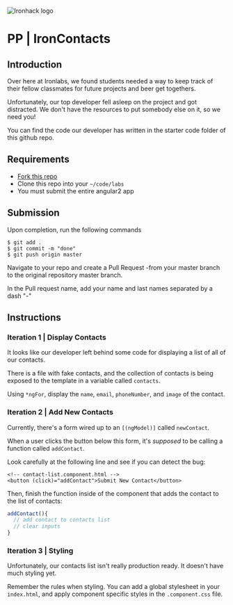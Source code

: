 ![Ironhack logo](https://i.imgur.com/1QgrNNw.png)

# PP | IronContacts

## Introduction

Over here at Ironlabs, we found students needed a way to keep track of their fellow classmates for future projects and beer get togethers.

Unfortunately, our top developer fell asleep on the project and got distracted. We don't have the resources to put somebody else on it, so we need you!

You can find the code our developer has written in the starter code folder of this github repo.

## Requirements

- [Fork this repo](https://guides.github.com/activities/forking/)
- Clone this repo into your `~/code/labs`
- You must submit the entire angular2 app

## Submission

Upon completion, run the following commands
```
$ git add .
$ git commit -m "done"
$ git push origin master
```
Navigate to your repo and create a Pull Request -from your master branch to the original repository master branch.

In the Pull request name, add your name and last names separated by a dash "-"

## Instructions

### Iteration 1 | Display Contacts

It looks like our developer left behind some code for displaying a list of all of our contacts.

There is a file with fake contacts, and the collection of contacts is being exposed to the template in a variable called `contacts`.

Using `*ngFor`, display the `name`, `email`, `phoneNumber`, and `image` of the contact.

### Iteration 2 | Add New Contacts

Currently, there's a form wired up to an `[(ngModel)]` called `newContact`.

When a user clicks the button below this form, it's *supposed* to be calling a function called `addContact`.

Look carefully at the following line and see if you can detect the bug:

```htmlmixed
<!-- contact-list.component.html -->
<button (click)="addContact">Submit New Contact</button>
```

Then, finish the function inside of the component that adds the contact to the list of contacts:

```typescript
addContact(){
  // add contact to contacts list
  // clear inputs
}
```

### Iteration 3 | Styling

Unfortunately, our contacts list isn't really production ready. It doesn't have much styling yet.

Remember the rules when styling. You can add a global stylesheet in your `index.html`, and apply component specific styles in the `.component.css` file.
